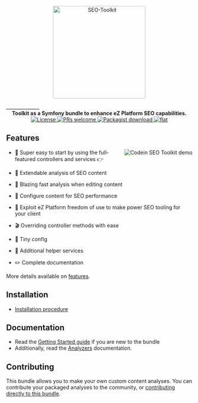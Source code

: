 <p align="center"><a href="https://www.codein.fr" target="_blank">
    <img src="https://i.ibb.co/dgcwrQW/SEO-Toolkit.png" alt="SEO-Toolkit"  width="250" border="0">
</a></p>
______________
<div align="center">
  <strong>Toolkit as a Symfony bundle to enhance eZ Platform SEO capabilities.</strong>
</div>

<div align="center">
    <a href="https://github.com/Codein-Labs/ezplatform-seo-toolkit/blob/master/LICENSE">
        <img src="https://img.shields.io/github/license/Codein-Labs/ezplatform-seo-toolkit.svg" alt="License" />
    </a>
    <a href="http://makeapullrequest.com">
        <img src="https://img.shields.io/badge/PRs-welcome-brightgreen.svg?color=blueviolet" alt="PRs welcome" />
    </a>
    <a href="http://makeapullrequest.com">
        <img src="https://img.shields.io/packagist/1M/codein/ibexa-seo-toolkit/?color=blue" alt="Packagist download" />
    </a>
    <a href="https://www.codein.fr">
        <img alt="flat" src="https://img.shields.io/badge/Made%20by-Codein-fb5b39?logo=data:image/png;base64,iVBORw0KGgoAAAANSUhEUgAAABMAAAAOCAMAAAD6xte7AAAABGdBTUEAALGPC/xhBQAAAAFzUkdCAK7OHOkAAABLUExURUdwTBQbTRQbTRQbTRQbTRUcTRQbTf9cORQbTRQbTfFXO/9cOcxKQhQbTRQbTRQbTRQbTcxKQhQbTclJQv9cOf9cORQbTf9cOcxKQj3W4ekAAAAWdFJOUwDiuszCCpSZ91xvCpZw8CA9ZinCwoJkT6Q2AAAAkElEQVQY01WO2w6EIBBDKwiieNct/P+Xbpk12diHBg7TocBLw/QcFk/S7Q2VcjQSev4Uke9SOYo11Pkkn5EvMm0Y5XoKkbUMFopwtGlgKmI4FYJCz1fT0HzVnVytxOd50Sp05GklZkNa7xDJPohVxiCU2vpNfmXM6pK8QuxtupY7t3mTQtJhJbA7JfzyKvHXF1koCbxlF5LJAAAAAElFTkSuQmCC&style=flat">
    </a>
</div>

## Features

<img align="right" src="https://i.ibb.co/wBTfdyQ/S-lection-397.png" alt="Codein SEO Toolkit demo" />

- :electric_plug: Super easy to start by using the full-featured controllers and services :point_right:

- :octopus: Extendable analysis of SEO content

- :telescope: Blazing fast analysis when editing content

- :mag_right: Configure content for SEO performance

- :space_invader: Exploit eZ Platform freedom of use to make power SEO tooling for your client

- :clapper: Overriding controller methods with ease

- :wrench: Tiny config

- :gift: Additional helper services

- :pencil2: Complete documentation

More details available on [features][2].

Installation
-----------

* [Installation procedure](docs/INSTALL.md)

Documentation
-------------

* Read the [Getting Started guide][5] if you are new to the bundle
* Additionally, read the [Analyzers][6] documentation.


Contributing 
------------

This bundle allows you to make your own custom content analyses. You can contribute your packaged analyses to the community, or [contributing directly to this bundle][7]. 

[1]: https://www.codein.fr
[2]: docs/FEATURES.md
[3]: docs/INSTALL.md
[4]: docs/REQUIREMENTS.md
[5]: docs/GETTING_STARTED.md
[6]: docs/ANALYZERS.md
[7]: CONTRIBUTING.md
